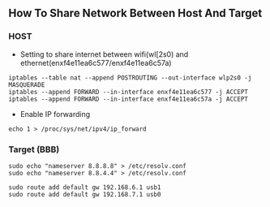 <h2> How To Share Network Between Host And Target </h2>

### HOST
- Setting to share internet between wifi(wl[2s0) and ethernet(enxf4e11ea6c577/enxf4e11ea6c57a)
```shell
iptables --table nat --append POSTROUTING --out-interface wlp2s0 -j MASQUERADE
iptables --append FORWARD --in-interface enxf4e11ea6c577 -j ACCEPT
iptables --append FORWARD --in-interface enxf4e11ea6c57a -j ACCEPT
```
- Enable IP forwarding
```shell
echo 1 > /proc/sys/net/ipv4/ip_forward
```

### Target (BBB)
```shell
sudo echo "nameserver 8.8.8.8" > /etc/resolv.conf
sudo echo "nameserver 8.8.4.4" > /etc/resolv.conf
```
```shell
sudo route add default gw 192.168.6.1 usb1
sudo route add default gw 192.168.7.1 usb0
```
